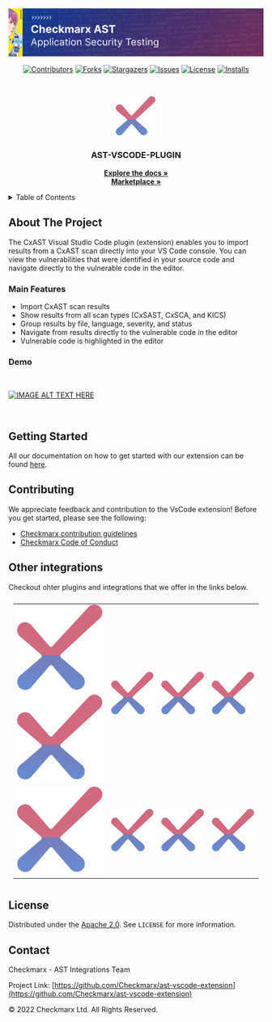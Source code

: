
<img src="docs/banner.png">
<br />
<div align="center">

[![Contributors][contributors-shield]][contributors-url]
[![Forks][forks-shield]][forks-url]
[![Stargazers][stars-shield]][stars-url]
[![Issues][issues-shield]][issues-url]
[![License][license-shield]][license-url]
[![Installs][installs-vscode-shield]][installs-vscode-url]

</div>

<br />
<p align="center">
  <a href="">
    <img src="docs/logo.png" alt="Logo" width="80" height="80">
  </a>

  <h3 align="center">AST-VSCODE-PLUGIN</h3>

  <p align="center">
    <a href="https://checkmarx.atlassian.net/wiki/spaces/AST/pages/6080692227"><strong>Explore the docs »</strong></a>
    <br />
    <a href="https://marketplace.visualstudio.com/items?itemName=checkmarx.ast-results"><strong>Marketplace »</strong></a>
  </p>
</p>



<details>
  <summary>Table of Contents</summary>
  <ol>
    <li>
      <a href="#about-the-project">About The Project</a>
    </li>
    <li>
      <a href="#getting-started">Getting Started</a>
      <ul>
        <li><a href="#prerequisites">Prerequisites</a></li>
        <li><a href="#installation">Setting Up</a></li>
      </ul>
    </li>
    <li><a href="#usage">Usage</a></li>
    <li><a href="#contributing">Contributing</a></li>
    <li><a href="#license">License</a></li>
    <li><a href="#contact">Contact</a></li>
  </ol>
</details>



## About The Project

The CxAST Visual Studio Code plugin (extension) enables you to import results from a CxAST scan directly into your VS Code console. You can view the vulnerabilities that were identified in your source code and navigate directly to the vulnerable code in the editor. 

### Main Features
- Import CxAST scan results
- Show results from all scan types (CxSAST, CxSCA, and KICS)
- Group results by file, language, severity, and status
- Navigate from results directly to the vulnerable code in the editor
- Vulnerable code is highlighted in the editor


### Demo
<br />

<a href="http://www.youtube.com/watch?feature=player_embedded&v=CGghdn5cozs
" target="_blank"><img src="http://img.youtube.com/vi/CGghdn5cozs/maxresdefault.jpg" 
alt="IMAGE ALT TEXT HERE" width="100%" height="500"/></a>


<br />

<!-- GETTING STARTED -->
## Getting Started

All our documentation on how to get started with our extension can be found [here](https://checkmarx.atlassian.net/wiki/spaces/AST/pages/6080167957/Installing+the+CxAST+Visual+Studio+Code+Extension).


## Contributing

We appreciate feedback and contribution to the VsCode extension! Before you get started, please see the following:

- [Checkmarx contribution guidelines](docs/contributing.md)
- [Checkmarx Code of Conduct](docs/code_of_conduct.md)

## Other integrations 

Checkout ohter plugins and integrations that we offer in the links below. 

<table style="padding:10px">
  <tr>
    <td>
      <a href="https://github.com/Checkmarx/ast-cli">
        <img src="docs/logo.png"/>
      </a>
      <a href="https://github.com/Checkmarx/ast-cli">
        <img src="docs/logo.png" />
      </a>
    </td>
    <td><img src="docs/logo.png" alt="2"/></td>
    <td><img src="docs/logo.png" alt="3"/></td>
    <td><img src="docs/logo.png" alt="3"/></td>
  </tr>
  <tr>
    <td><img src="docs/logo.png" alt="1"></td>
    <td><img src="docs/logo.png" alt="2"></td>
    <td><img src="docs/logo.png" alt="3"></td>
    <td><img src="docs/logo.png" alt="4"></td>
  </tr>
</table>

<!-- LICENSE -->
## License

Distributed under the [Apache 2.0](LICENSE). See `LICENSE` for more information.

<!-- CONTACT -->
## Contact

Checkmarx - AST Integrations Team

Project Link: [https://github.com/Checkmarx/ast-vscode-extension](https://github.com/Checkmarx/ast-vscode-extension)

© 2022 Checkmarx Ltd. All Rights Reserved.

[contributors-shield]: https://img.shields.io/github/contributors/Checkmarx/ast-vscode-extension.svg
[contributors-url]: https://github.com/Checkmarx/ast-vscode-extension/graphs/contributors
[forks-shield]: https://img.shields.io/github/forks/Checkmarx/ast-vscode-extension.svg
[forks-url]: https://github.com/Checkmarx/ast-vscode-extension/network/members
[stars-shield]: https://img.shields.io/github/stars/Checkmarx/ast-vscode-extension.svg
[stars-url]: https://github.com/Checkmarx/ast-vscode-extension/stargazers
[issues-shield]: https://img.shields.io/github/issues/Checkmarx/ast-vscode-extension.svg
[issues-url]: https://github.com/Checkmarx/ast-vscode-extension/issues
[license-shield]: https://img.shields.io/github/license/Checkmarx/ast-vscode-extension.svg
[license-url]: https://github.com/Checkmarx/ast-vscode-extension/blob/master/LICENSE
[installs-vscode-url]: https://marketplace.visualstudio.com/items?itemName=checkmarx.ast-results
[installs-vscode-shield]: https://img.shields.io/visual-studio-marketplace/i/checkmarx.ast-results
